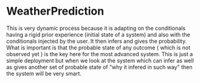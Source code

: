 # WeatherPrediction

This is very dynamic process because it is adapting on the conditionals having a rigid prior experience (initial state of a system) and also with the conditionals injected by the user. 
It then infers and gives the probability.
What is important is that the probable state of any outcome ( which is not observed yet ) is the key here for the most advanced system. This is just a simple deployment but when we look at the system which can infer as well as gives another set of probable state of "why it infered in such way" then the system will be very smart.

